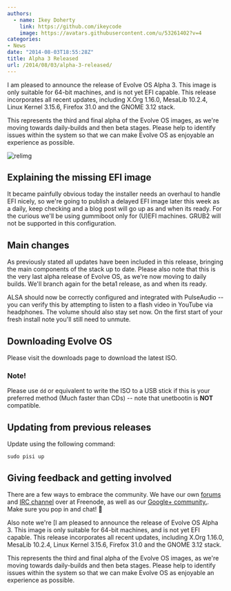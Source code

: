 ```yaml
---
authors:
  - name: Ikey Doherty
    link: https://github.com/ikeycode
    image: https://avatars.githubusercontent.com/u/53261402?v=4
categories:
- News
date: "2014-08-03T18:55:28Z"
title: Alpha 3 Released
url: /2014/08/03/alpha-3-released/
---
```


I am pleased to announce the release of Evolve OS Alpha 3. This image is only suitable for 64-bit machines, and is not yet EFI capable. This release incorporates all recent 
updates, including X.Org 1.16.0, MesaLib 10.2.4, Linux Kernel 3.15.6, Firefox 31.0 and the GNOME 3.12 stack.
<!--more-->
This represents the third and final alpha of the Evolve OS images, as we're moving towards daily-builds and then beta stages. Please help to identify issues 
within the system so that we can make Evolve OS as enjoyable an experience as possible.

![relimg](https://solus-project.com/release_images/gnome-cc.png)

## Explaining the missing EFI image

It became painfully obvious today the installer needs an overhaul to handle EFI nicely, so we're going to publish a delayed EFI image later this week as a daily, keep checking 
and a blog post will go up as and when its ready. For the curious we'll be using gummiboot only for (U)EFI machines. GRUB2 will not be supported in this configuration.

## Main changes

As previously stated all updates have been included in this release, bringing the main components of the stack up to date. Please also note that this is the very last alpha 
release of Evolve OS, as we're now moving to daily builds. We'll branch again for the beta1 release, as and when its ready.

ALSA should now be correctly configured and integrated with PulseAudio -- you can verify this by attempting to listen to a flash video in YouTube via headphones. 
The volume should also stay set now. On the first start of your fresh install note you'll still need to unmute.

## Downloading Evolve OS

Please visit the downloads page to download the latest ISO.

### Note!

Please use `dd` or equivalent to write the ISO to a USB stick if this is your preferred method (Much faster than CDs) -- note that unetbootin is **NOT** compatible.

## Updating from previous releases

Update using the following command:

```
sudo pisi up
```

## Giving feedback and getting involved

There are a few ways to embrace the community. We have our own [forums](https://solus-project.com/forums/) and [IRC channel](irc://irc.freenode.net/#evolveos) over at 
Freenode, as well as our [Google+ community.](https://plus.google.com/u/0/communities/103032596316713958671). Make sure you pop in and chat! 🙂

Also note we're [I am pleased to announce the release of Evolve OS Alpha 3. This image is only suitable for 64-bit machines, and is not yet EFI capable. This release 
incorporates all recent updates, including X.Org 1.16.0, MesaLib 10.2.4, Linux Kernel 3.15.6, Firefox 31.0 and the GNOME 3.12 stack.

This represents the third and final alpha of the Evolve OS images, as we're moving towards daily-builds and then beta stages. Please help to identify issues within the 
system so that we can make Evolve OS as enjoyable an experience as possible.